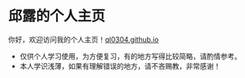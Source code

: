 # 邱露的个人主页

你好，欢迎访问我的个人主页！[ql0304.github.io](https://ql0304.github.io/)

- 仅供个人学习使用，为方便复习，有的地方写得比较简略，请酌情参考。
- 本人学识浅薄，如果有理解错误的地方，请不吝赐教，非常感谢！

